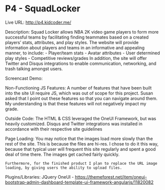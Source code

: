 # P4 - SquadLocker

Live URL:
    http://p4.kidcoder.me/

Description:
    Squad Locker allows NBA 2K video game players to form more successful teams by facilitating finding teammates based on a created players’ stats, attributes, and play styles. The website will provide information about players and teams in an informative and appealing manner, to include:
        - Player/team stats
        - Avatar attributes
        - User determined play styles
        - Competitive reviews/grades
    In addition, the site will offer Twitter and Disqus integrations to enable communication, networking, and trash talking amongst users.

Screencast Demo:

Non-Functioning JS Features:
    A number of features that have been built into the site UI require JS, which was out of scope for this project. Susan asked that I point out these features so that you can navigate around them. My understanding is that these features will not negatively impact my grade.

Outside Code:
    The HTML & CSS leveraged the OneUI Framework, but was heavily customized. Disqus and Twitter integrations was installed in accordance with their respective site guidelines

Page Loading:
    You may notice that the images load more slowly than the rest of the site. This is because the files are hi-res. I chose to do it this way, because that typical user will frequent this site regularly and spent a good deal of time there. The images get cached fairly quickly.

    Furthermore, for the finished product I plan to replace the URL image loading, by giving users the ability to upload files.

Plugins/Libraries:
    JQuery
    OneUI - https://themeforest.net/item/oneui-bootstrap-admin-dashboard-template-ui-framework-angularjs/11820082
